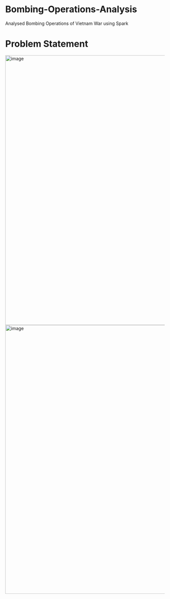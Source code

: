 # Bombing-Operations-Analysis
Analysed Bombing Operations of Vietnam War using Spark

# Problem Statement
<img width="851" alt="image" src="https://github.com/user-attachments/assets/45c5272a-641e-40a7-9f16-aa4408a8a72d" />
<img width="848" alt="image" src="https://github.com/user-attachments/assets/3e3ac9c4-5994-4d97-86b0-434c403e1ae5" />


